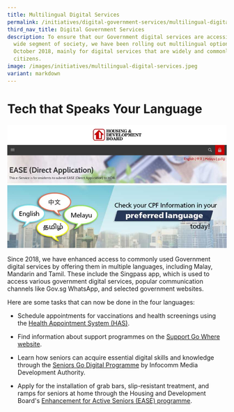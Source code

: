```yaml
---
title: Multilingual Digital Services
permalink: /initiatives/digital-government-services/multilingual-digital-services/
third_nav_title: Digital Government Services
description: To ensure that our Government digital services are accessible by a
  wide segment of society, we have been rolling out multilingual options since
  October 2018, mainly for digital services that are widely and commonly used by
  citizens.
image: /images/initiatives/multilingual-digital-services.jpeg
variant: markdown
---
```

# Tech that Speaks Your Language
![multilingual digital services](/images/initiatives/multilingual-digital-services.jpeg)

Since 2018, we have enhanced access to commonly used Government digital services by offering them in multiple languages, including Malay, Mandarin and Tamil. These include the Singpass app, which is used to access various government digital services, popular communication channels like Gov.sg WhatsApp, and selected government websites.

Here are some tasks that can now be done in the four languages:

* Schedule appointments for vaccinations and health screenings using the [Health Appointment System (HAS)](https://book.health.gov.sg/).

* Find information about support programmes on the [Support Go Where website](https://supportgowhere.life.gov.sg/).

* Learn how seniors can acquire essential digital skills and knowledge through the [Seniors Go Digital Programme](https://www.imda.gov.sg/en/seniorsgodigital) by Infocomm Media Development Authority. 

* Apply for the installation of grab bars, slip-resistant treatment, and ramps for seniors at home through the Housing and Development Board's [Enhancement for Active Seniors (EASE) programme](https://www.hdb.gov.sg/residential/living-in-an-hdb-flat/for-our-seniors/ease).